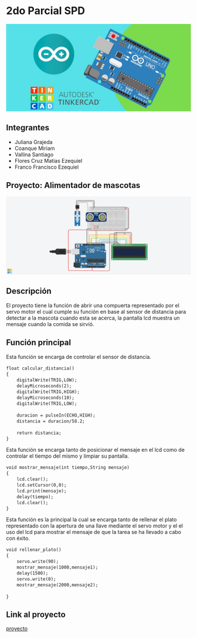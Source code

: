# 2do Parcial SPD

![imagen de portada](ArduinoTinkercad.jpg)

## Integrantes
* Juliana Grajeda
* Coanque Miriam
* Vallina Santiago
* Flores Cruz Matias Ezequiel
* Franco Francisco Ezequiel

## Proyecto: Alimentador de mascotas
![imagen de proyecto](esquema_circuito_2.png)

## Descripción
El proyecto tiene la función de abrir una compuerta representado por el servo motor el cual cumple su función en base al sensor de distancia para detectar a la mascota cuando esta se acerca, la pantalla lcd muestra un mensaje cuando la comida se sirvió.

## Función principal
Esta función se encarga de controlar el sensor de distancia.

    float calcular_distancia()
    {
        digitalWrite(TRIG,LOW);
        delayMicroseconds(2);
        digitalWrite(TRIG,HIGH);
        delayMicroseconds(10);
        digitalWrite(TRIG,LOW);
    
        duracion = pulseIn(ECHO,HIGH);
        distancia = duracion/58.2;

        return distancia;
    }  

Esta función se encarga tanto de posicionar el mensaje en el lcd como de controlar el tiempo del mismo y limpiar su pantalla.

    void mostrar_mensaje(int tiempo,String mensaje)
    {	
        lcd.clear();
        lcd.setCursor(0,0);
        lcd.print(mensaje);
        delay(tiempo);
        lcd.clear();
    }

Esta función es la principal la cual se encarga tanto de rellenar el plato representado con la apertura de una llave mediante el servo motor y el el uso del lcd para mostrar el mensaje de que la tarea se ha llevado a cabo con éxito.

    void rellenar_plato()
    {
        servo.write(90);
        mostrar_mensaje(1000,mensaje1);
        delay(1500);
        servo.write(0);
        mostrar_mensaje(2000,mensaje2);
        
    }

## Link al proyecto
[proyecto](https://www.tinkercad.com/things/7RxoWV0BReH-magnificent-luulia/editel?sharecode=h8pvVolc9y6w8UI8_pLeX1nKQmfLKk58fPqohO9Xjjc)


